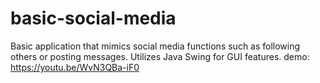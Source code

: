 # basic-social-media
Basic application that mimics social media functions such as following others or posting messages.
Utilizes Java Swing for GUI features.
demo: https://youtu.be/WvN3QBa-iF0
